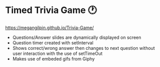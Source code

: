 # Timed Trivia Game 	:clock1:
https://megangilpin.github.io/Trivia-Game/

* Questions/Answer slides are dynamically displayed on screen
* Question timer created with setInterval
* Shows correct/wrong answer then changes to next question without user interaction with the use of setTimeOut
* Makes use of embeded gifs from Giphy 
